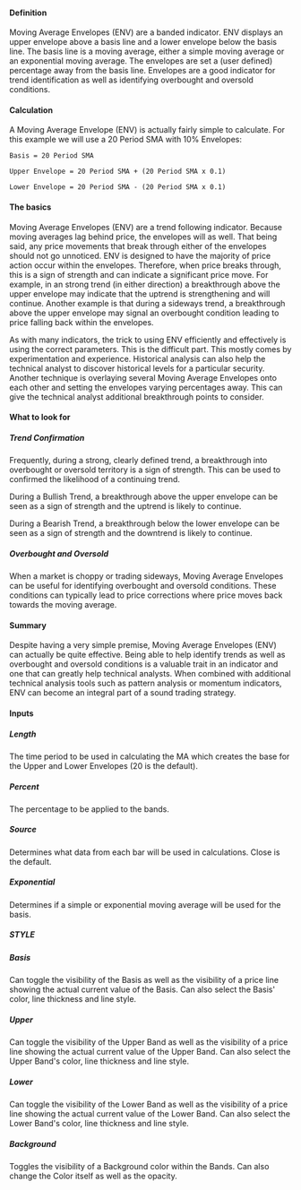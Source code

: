 #### Definition

Moving Average Envelopes (ENV) are a banded indicator. ENV displays an upper envelope above a basis line and a lower envelope below the basis line. The basis line is a moving average, either a simple moving average or an exponential moving average. The envelopes are set a (user defined) percentage away from the basis line. Envelopes are a good indicator for trend identification as well as identifying overbought and oversold conditions.

#### Calculation

A Moving Average Envelope (ENV) is actually fairly simple to calculate. For this example we will use a 20 Period SMA with 10% Envelopes:

```
Basis = 20 Period SMA

Upper Envelope = 20 Period SMA + (20 Period SMA x 0.1)

Lower Envelope = 20 Period SMA - (20 Period SMA x 0.1)
```

#### The basics

Moving Average Envelopes (ENV) are a trend following indicator. Because moving averages lag behind price, the envelopes will as well. That being said, any price movements that break through either of the envelopes should not go unnoticed. ENV is designed to have the majority of price action occur within the envelopes. Therefore, when price breaks through, this is a sign of strength and can indicate a significant price move. For example, in an strong trend (in either direction) a breakthrough above the upper envelope may indicate that the uptrend is strengthening and will continue. Another example is that during a sideways trend, a breakthrough above the upper envelope may signal an overbought condition leading to price falling back within the envelopes.

As with many indicators, the trick to using ENV efficiently and effectively is using the correct parameters. This is the difficult part. This mostly comes by experimentation and experience. Historical analysis can also help the technical analyst to discover historical levels for a particular security. Another technique is overlaying several Moving Average Envelopes onto each other and setting the envelopes varying percentages away. This can give the technical analyst additional breakthrough points to consider.

#### What to look for

##### Trend Confirmation

Frequently, during a strong, clearly defined trend, a breakthrough into overbought or oversold territory is a sign of strength. This can be used to confirmed the likelihood of a continuing trend.

During a Bullish Trend, a breakthrough above the upper envelope can be seen as a sign of strength and the uptrend is likely to continue.

During a Bearish Trend, a breakthrough below the lower envelope can be seen as a sign of strength and the downtrend is likely to continue.

##### Overbought and Oversold

When a market is choppy or trading sideways, Moving Average Envelopes can be useful for identifying overbought and oversold conditions. These conditions can typically lead to price corrections where price moves back towards the moving average.

#### Summary

Despite having a very simple premise, Moving Average Envelopes (ENV) can actually be quite effective. Being able to help identify trends as well as overbought and oversold conditions is a valuable trait in an indicator and one that can greatly help technical analysts. When combined with additional technical analysis tools such as pattern analysis or momentum indicators, ENV can become an integral part of a sound trading strategy.

#### Inputs

##### Length

The time period to be used in calculating the MA which creates the base for the Upper and Lower Envelopes (20 is the default).

##### Percent

The percentage to be applied to the bands.

##### Source

Determines what data from each bar will be used in calculations. Close is the default.

##### Exponential

Determines if a simple or exponential moving average will be used for the basis.

##### STYLE

##### Basis

Can toggle the visibility of the Basis as well as the visibility of a price line showing the actual current value of the Basis. Can also select the Basis' color, line thickness and line style.

##### Upper

Can toggle the visibility of the Upper Band as well as the visibility of a price line showing the actual current value of the Upper Band. Can also select the Upper Band's color, line thickness and line style.

##### Lower

Can toggle the visibility of the Lower Band as well as the visibility of a price line showing the actual current value of the Lower Band. Can also select the Lower Band's color, line thickness and line style.

##### Background

Toggles the visibility of a Background color within the Bands. Can also change the Color itself as well as the opacity.
